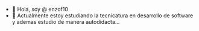 - 👋 Hola, soy @ enzof10
- 🌱 Actualmente estoy estudiando la tecnicatura en desarrollo de software y ademas estudio de manera autodidacta...
<!---
enzof10/enzof10 is a ✨ special ✨ repository because its `README.md` (this file) appears on your GitHub profile.
You can click the Preview link to take a look at your changes.
--->
